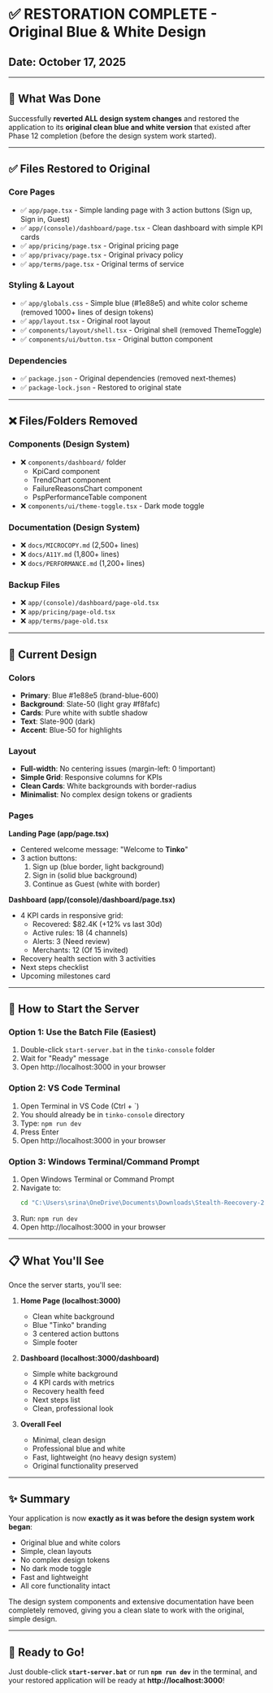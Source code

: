 # ✅ RESTORATION COMPLETE - Original Blue & White Design

## Date: October 17, 2025

---

## 🎯 What Was Done

Successfully **reverted ALL design system changes** and restored the application to its **original clean blue and white version** that existed after Phase 12 completion (before the design system work started).

---

## ✅ Files Restored to Original

### Core Pages

- ✅ `app/page.tsx` - Simple landing page with 3 action buttons (Sign up, Sign in, Guest)
- ✅ `app/(console)/dashboard/page.tsx` - Clean dashboard with simple KPI cards
- ✅ `app/pricing/page.tsx` - Original pricing page
- ✅ `app/privacy/page.tsx` - Original privacy policy
- ✅ `app/terms/page.tsx` - Original terms of service

### Styling & Layout

- ✅ `app/globals.css` - Simple blue (#1e88e5) and white color scheme (removed 1000+ lines of design tokens)
- ✅ `app/layout.tsx` - Original root layout
- ✅ `components/layout/shell.tsx` - Original shell (removed ThemeToggle)
- ✅ `components/ui/button.tsx` - Original button component

### Dependencies

- ✅ `package.json` - Original dependencies (removed next-themes)
- ✅ `package-lock.json` - Restored to original state

---

## ❌ Files/Folders Removed

### Components (Design System)

- ❌ `components/dashboard/` folder
  - KpiCard component
  - TrendChart component
  - FailureReasonsChart component
  - PspPerformanceTable component
- ❌ `components/ui/theme-toggle.tsx` - Dark mode toggle

### Documentation (Design System)

- ❌ `docs/MICROCOPY.md` (2,500+ lines)
- ❌ `docs/A11Y.md` (1,800+ lines)
- ❌ `docs/PERFORMANCE.md` (1,200+ lines)

### Backup Files

- ❌ `app/(console)/dashboard/page-old.tsx`
- ❌ `app/pricing/page-old.tsx`
- ❌ `app/terms/page-old.tsx`

---

## 🎨 Current Design

### Colors

- **Primary**: Blue #1e88e5 (brand-blue-600)
- **Background**: Slate-50 (light gray #f8fafc)
- **Cards**: Pure white with subtle shadow
- **Text**: Slate-900 (dark)
- **Accent**: Blue-50 for highlights

### Layout

- **Full-width**: No centering issues (margin-left: 0 !important)
- **Simple Grid**: Responsive columns for KPIs
- **Clean Cards**: White backgrounds with border-radius
- **Minimalist**: No complex design tokens or gradients

### Pages

**Landing Page (app/page.tsx)**

- Centered welcome message: "Welcome to **Tinko**"
- 3 action buttons:
  1. Sign up (blue border, light background)
  2. Sign in (solid blue background)
  3. Continue as Guest (white with border)

**Dashboard (app/(console)/dashboard/page.tsx)**

- 4 KPI cards in responsive grid:
  - Recovered: $82.4K (+12% vs last 30d)
  - Active rules: 18 (4 channels)
  - Alerts: 3 (Need review)
  - Merchants: 12 (Of 15 invited)
- Recovery health section with 3 activities
- Next steps checklist
- Upcoming milestones card

---

## 🚀 How to Start the Server

### Option 1: Use the Batch File (Easiest)

1. Double-click `start-server.bat` in the `tinko-console` folder
2. Wait for "Ready" message
3. Open http://localhost:3000 in your browser

### Option 2: VS Code Terminal

1. Open Terminal in VS Code (Ctrl + `)
2. You should already be in `tinko-console` directory
3. Type: `npm run dev`
4. Press Enter
5. Open http://localhost:3000 in your browser

### Option 3: Windows Terminal/Command Prompt

1. Open Windows Terminal or Command Prompt
2. Navigate to:
   ```cmd
   cd "C:\Users\srina\OneDrive\Documents\Downloads\Stealth-Reecovery-20251010T154256Z-1-001\Stealth-Reecovery\tinko-console"
   ```
3. Run: `npm run dev`
4. Open http://localhost:3000 in your browser

---

## 📋 What You'll See

Once the server starts, you'll see:

1. **Home Page (localhost:3000)**

   - Clean white background
   - Blue "Tinko" branding
   - 3 centered action buttons
   - Simple footer

2. **Dashboard (localhost:3000/dashboard)**

   - Simple white background
   - 4 KPI cards with metrics
   - Recovery health feed
   - Next steps list
   - Clean, professional look

3. **Overall Feel**
   - Minimal, clean design
   - Professional blue and white
   - Fast, lightweight (no heavy design system)
   - Original functionality preserved

---

## ✨ Summary

Your application is now **exactly as it was before the design system work began**:

- Original blue and white colors
- Simple, clean layouts
- No complex design tokens
- No dark mode toggle
- Fast and lightweight
- All core functionality intact

The design system components and extensive documentation have been completely removed, giving you a clean slate to work with the original, simple design.

---

## 🎉 Ready to Go!

Just double-click **`start-server.bat`** or run **`npm run dev`** in the terminal, and your restored application will be ready at **http://localhost:3000**!
